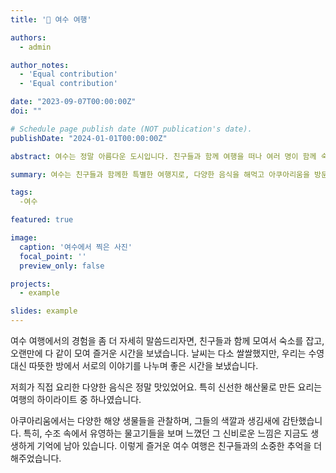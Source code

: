 ```yaml
---
title: '🌊 여수 여행'

authors:
  - admin

author_notes:
  - 'Equal contribution'
  - 'Equal contribution'

date: "2023-09-07T00:00:00Z"
doi: ""

# Schedule page publish date (NOT publication's date).
publishDate: "2024-01-01T00:00:00Z"

abstract: 여수는 정말 아름다운 도시입니다. 친구들과 함께 여행을 떠나 여러 명이 함께 숙소를 잡고, 정말 즐거운 시간을 보냈습니다. 날씨가 약간 쌀쌀했지만 그 덕분에 바다에 들어가는 대신, 더 많은 이야기를 나누고 소중한 추억을 만들 수 있었습니다. 우리가 준비한 다양한 음식을 해먹으며, 서로의 요리 실력을 뽐내기도 했습니다. 특히, 신선한 해산물로 만든 요리는 정말 맛있었습니다. 그리고 아쿠아리움에 가서 다양한 해양 생물들을 관찰하며 감탄의 연속이었습니다. 아쿠아리움에서 본 예쁜 물고기와 해양 생물들은 모두 우리의 여행의 하이라이트였습니다. 이렇게 좋은 친구들과 함께한 여수 여행은 정말 잊지 못할 추억으로 남을 것 같습니다.

summary: 여수는 친구들과 함께한 특별한 여행지로, 다양한 음식을 해먹고 아쿠아리움을 방문하며 즐거운 시간을 보냈습니다.

tags:
  -여수

featured: true

image:
  caption: '여수에서 찍은 사진'
  focal_point: ''
  preview_only: false

projects:
  - example

slides: example
---
```


여수 여행에서의 경험을 좀 더 자세히 말씀드리자면, 친구들과 함께 모여서 숙소를 잡고, 오랜만에 다 같이 모여 즐거운 시간을 보냈습니다. 날씨는 다소 쌀쌀했지만, 우리는 수영 대신 따뜻한 방에서 서로의 이야기를 나누며 좋은 시간을 보냈습니다.

저희가 직접 요리한 다양한 음식은 정말 맛있었어요. 특히 신선한 해산물로 만든 요리는 여행의 하이라이트 중 하나였습니다.

아쿠아리움에서는 다양한 해양 생물들을 관찰하며, 그들의 색깔과 생김새에 감탄했습니다. 특히, 수조 속에서 유영하는 물고기들을 보며 느꼈던 그 신비로운 느낌은 지금도 생생하게 기억에 남아 있습니다. 이렇게 즐거운 여수 여행은 친구들과의 소중한 추억을 더해주었습니다.
